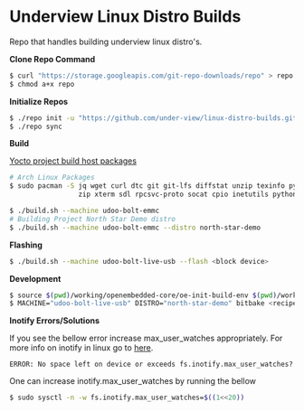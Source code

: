 # Underview Linux Distro Builds

Repo that handles building underview linux distro's.

**Clone Repo Command**
```sh
$ curl "https://storage.googleapis.com/git-repo-downloads/repo" > repo
$ chmod a+x repo
```

**Initialize Repos**
```sh
$ ./repo init -u "https://github.com/under-view/linux-distro-builds.git"
$ ./repo sync
```

**Build**

[Yocto project build host packages](https://docs.yoctoproject.org/brief-yoctoprojectqs/index.html#build-host-packages)

```sh
# Arch Linux Packages
$ sudo pacman -S jq wget curl dtc git git-lfs diffstat unzip texinfo python chrpath wget \
                 zip xterm sdl rpcsvc-proto socat cpio inetutils python base-devel --noconfirm
```

```sh
$ ./build.sh --machine udoo-bolt-emmc
# Building Project North Star Demo distro
$ ./build.sh --machine udoo-bolt-emmc --distro north-star-demo
```

**Flashing**
```sh
$ ./build.sh --machine udoo-bolt-live-usb --flash <block device>
```

**Development**
```sh
$ source $(pwd)/working/openembedded-core/oe-init-build-env $(pwd)/working/underview-os
$ MACHINE="udoo-bolt-live-usb" DISTRO="north-star-demo" bitbake <recipe> -c <recipe task>
```

**Inotify Errors/Solutions**

If you see the bellow error increase max_user_watches appropriately. For more info on inotify in linux go to [here](https://transang.me/enospc-inotify-in-ubuntu/).
```
ERROR: No space left on device or exceeds fs.inotify.max_user_watches?
```

One can increase inotify.max_user_watches by running the bellow
```sh
$ sudo sysctl -n -w fs.inotify.max_user_watches=$((1<<20))
```
